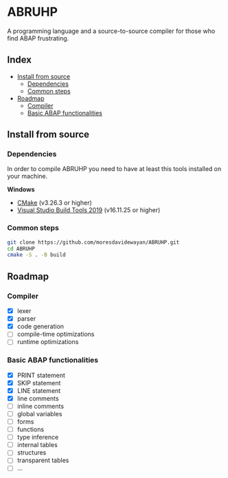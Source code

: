 # ABRUHP
A programming language and a source-to-source compiler for those who find ABAP frustrating.

## Index

- [Install from source](#install-from-source)
    - [Dependencies](#dependencies)
    - [Common steps](#common-steps)
- [Roadmap](#roadmap)
    - [Compiler](#compiler)
    - [Basic ABAP functionalities](#basic-abap-functionalities)

## Install from source

### Dependencies
In order to compile ABRUHP you need to have at least this tools installed on your machine.

**Windows**
- [CMake](https://cmake.org/download/) (v3.26.3 or higher)
- [Visual Studio Build Tools 2019](https://visualstudio.microsoft.com/downloads/) (v16.11.25 or higher)


### Common steps
```bash
git clone https://github.com/moresdavidewayan/ABRUHP.git
cd ABRUHP
cmake -S . -B build
```

## Roadmap
### Compiler
- [x] lexer
- [x] parser
- [x] code generation
- [ ] compile-time optimizations
- [ ] runtime optimizations

### Basic ABAP functionalities
- [x] PRINT statement
- [x] SKIP statement
- [x] LINE statement
- [x] line comments
- [ ] inline comments
- [ ] global variables
- [ ] forms
- [ ] functions
- [ ] type inference
- [ ] internal tables
- [ ] structures
- [ ] transparent tables
- [ ] ...
